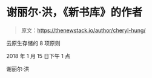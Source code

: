 # 谢丽尔·洪，《新书库》的作者

> 原文：<https://thenewstack.io/author/cheryl-hung/>

云原生存储的 8 项原则

2018 年 1 月 15 日下午 1 点

谢丽尔·洪